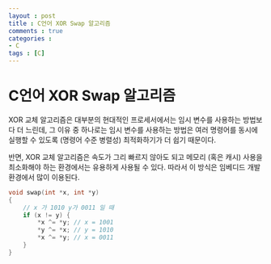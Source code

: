 ```yaml
---
layout : post
title : C언어 XOR Swap 알고리즘
comments : true
categories : 
- C
tags : [C]
---
```



# C언어 XOR Swap 알고리즘

XOR 교체 알고리즘은 대부분의 현대적인 프로세서에서는 임시 변수를 사용하는 방법보다 더 느린데, 그 이유 중 하나로는 임시 변수를 사용하는 방법은 여러 명령어를 동시에 실행할 수 있도록 (명령어 수준 병렬성) 최적화하기가 더 쉽기 때문이다. 


반면, XOR 교체 알고리즘은 속도가 그리 빠르지 않아도 되고 메모리 (혹은 캐시) 사용을 최소화해야 하는 환경에서는 유용하게 사용될 수 있다. 따라서 이 방식은 임베디드 개발 환경에서 많이 이용된다.

```c
void swap(int *x, int *y)
{
	// x 가 1010 y가 0011 일 때
    if (x != y) {
        *x ^= *y; // x = 1001
        *y ^= *x; // y = 1010
        *x ^= *y; // x = 0011
    }
}
```